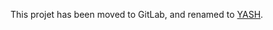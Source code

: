 This projet has been moved to GitLab, and renamed to [YASH][0].

[0]: https://gitlab.com/tripulse/yash
